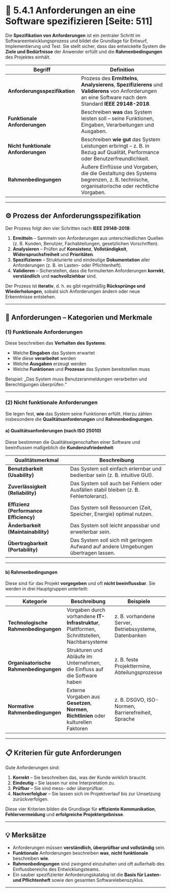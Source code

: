 # 🧾 5.4.1 Anforderungen an eine Software spezifizieren [Seite: 511]

Die **Spezifikation von Anforderungen** ist ein zentraler Schritt im Softwareentwicklungsprozess und bildet die Grundlage für Entwurf, Implementierung und Test. Sie stellt sicher, dass das entwickelte System die **Ziele und Bedürfnisse** der Anwender erfüllt und die **Rahmenbedingungen** des Projektes einhält.

| Begriff                             | Definition                                                                                                                                                     |
| ----------------------------------- | -------------------------------------------------------------------------------------------------------------------------------------------------------------- |
| **Anforderungsspezifikation**       | Prozess des **Ermittelns**, **Analysierens**, **Spezifizierens** und **Validierens** von Anforderungen an eine Software nach dem Standard **IEEE 29148-2018**. |
| **Funktionale Anforderungen**       | Beschreiben **was** das System leisten soll – seine Funktionen, Eingaben, Verarbeitungen und Ausgaben.                                                         |
| **Nicht funktionale Anforderungen** | Beschreiben **wie gut** das System Leistungen erbringt – z. B. in Bezug auf Qualität, Performance oder Benutzerfreundlichkeit.                                 |
| **Rahmenbedingungen**               | Äußere Einflüsse und Vorgaben, die die Gestaltung des Systems begrenzen, z. B. technische, organisatorische oder rechtliche Vorgaben.                          |

---

## ⚙️ Prozess der Anforderungsspezifikation

Der Prozess folgt den vier Schritten nach **IEEE 29148-2018**:

1. **Ermitteln** – Sammeln von Anforderungen aus unterschiedlichen Quellen (z. B. Kunden, Benutzer, Fachabteilungen, gesetzlichen Vorschriften).
2. **Analysieren** – Prüfen auf **Konsistenz**, **Vollständigkeit**, **Widerspruchsfreiheit** und **Prioritäten**.
3. **Spezifizieren** – Strukturierte und eindeutige **Dokumentation** aller Anforderungen (z. B. im Lasten- oder Pflichtenheft).
4. **Validieren** – Sicherstellen, dass die formulierten Anforderungen **korrekt**, **verständlich** und **nachvollziehbar** sind.

Der Prozess ist **iterativ**, d. h. es gibt regelmäßig **Rücksprünge und Wiederholungen**, sobald sich Anforderungen ändern oder neue Erkenntnisse entstehen.

---

## 🧠 Anforderungen – Kategorien und Merkmale

### (1) Funktionale Anforderungen

Diese beschreiben das **Verhalten des Systems**:

* Welche **Eingaben** das System erwartet
* Wie diese **verarbeitet** werden
* Welche **Ausgaben** erzeugt werden
* Welche **Funktionen** und **Prozesse** das System bereitstellen muss

Beispiel:
„Das System muss Benutzeranmeldungen verarbeiten und Berechtigungen überprüfen.“

---

### (2) Nicht funktionale Anforderungen

Sie legen fest, **wie** das System seine Funktionen erfüllt.
Hierzu zählen insbesondere die **Qualitätsanforderungen** und **Rahmenbedingungen**.

#### a) Qualitätsanforderungen (nach ISO 25010)

Diese bestimmen die Qualitätseigenschaften einer Software und beeinflussen maßgeblich die **Kundenzufriedenheit**:

| Qualitätsmerkmal                       | Beschreibung                                                                           |
| -------------------------------------- | -------------------------------------------------------------------------------------- |
| **Benutzbarkeit (Usability)**          | Das System soll einfach erlernbar und bedienbar sein (z. B. intuitive GUI).            |
| **Zuverlässigkeit (Reliability)**      | Das System soll auch bei Fehlern oder Ausfällen stabil bleiben (z. B. Fehlertoleranz). |
| **Effizienz (Performance Efficiency)** | Das System soll Ressourcen (Zeit, Speicher, Energie) optimal nutzen.                   |
| **Änderbarkeit (Maintainability)**     | Das System soll leicht anpassbar und erweiterbar sein.                                 |
| **Übertragbarkeit (Portability)**      | Das System soll sich mit geringem Aufwand auf andere Umgebungen übertragen lassen.     |

---

#### b) Rahmenbedingungen

Diese sind für das Projekt **vorgegeben** und oft **nicht beeinflussbar**.
Sie werden in drei Hauptgruppen unterteilt:

| Kategorie                              | Beschreibung                                                                                | Beispiele                                             |
| -------------------------------------- | ------------------------------------------------------------------------------------------- | ----------------------------------------------------- |
| **Technologische Rahmenbedingungen**   | Vorgaben durch vorhandene **IT-Infrastruktur**, Plattformen, Schnittstellen, Nachbarsysteme | z. B. vorhandene Server, Betriebssysteme, Datenbanken |
| **Organisatorische Rahmenbedingungen** | Strukturen und Abläufe im Unternehmen, die Einfluss auf die Software haben                  | z. B. feste Projekttermine, Abteilungsprozesse        |
| **Normative Rahmenbedingungen**        | Externe Vorgaben aus **Gesetzen**, **Normen**, **Richtlinien** oder kulturellen Faktoren    | z. B. DSGVO, ISO-Normen, Barrierefreiheit, Sprache    |

---

## 📋 Kriterien für gute Anforderungen

Gute Anforderungen sind:

1. **Korrekt** – Sie beschreiben das, was der Kunde wirklich braucht.
2. **Eindeutig** – Sie lassen nur eine Interpretation zu.
3. **Prüfbar** – Sie sind mess- oder überprüfbar.
4. **Nachverfolgbar** – Sie lassen sich im Projektverlauf bis zur Umsetzung zurückverfolgen.

Diese vier Kriterien bilden die Grundlage für **effiziente Kommunikation**, **Fehlervermeidung** und **erfolgreiche Projektergebnisse**.

---

## 💡 Merksätze

* Anforderungen müssen **verständlich, überprüfbar und vollständig** sein.
* **Funktionale** Anforderungen beschreiben **was**, **nicht funktionale** beschreiben **wie**.
* **Rahmenbedingungen** sind zwingend einzuhalten und oft außerhalb des Einflussbereichs des Entwicklungsteams.
* Ein sauber spezifizierter Anforderungskatalog ist die **Basis für Lasten- und Pflichtenheft** sowie den gesamten Softwarelebenszyklus.



---
